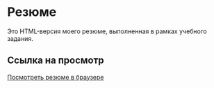# Резюме

Это HTML-версия моего резюме, выполненная в рамках учебного задания.

## Ссылка на просмотр
[Посмотреть резюме в браузере](https://mdemironova.github.io/Internet-programming/)
